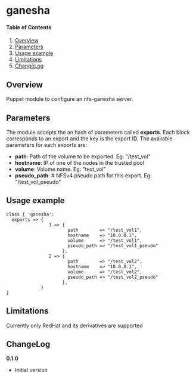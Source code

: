 # ganesha

#### Table of Contents

1. [Overview](#overview)
2. [Parameters](#parameters)
3. [Usage example](#usage)
4. [Limitations](#limitations)
5. [ChangeLog](#changelog)

## Overview

Puppet module to configure an nfs-ganesha server.

## Parameters

The module accepts the an hash of parameters called **exports**.
Each block corresponds to an export and the key is the export ID.
The available parameters for each exports are:

* **path**: Path of the volume to be exported. Eg: "/test_vol"
* **hostname**: IP of one of the nodes in the trusted pool
* **volume**: Volume name. Eg: "test_vol"
* **pseudo_path**: # NFSv4 pseudo path for this export. Eg: "/test_vol_pseudo"


## Usage example

```ganesha
class { 'ganesha':
  exports => {
                1 => {
                       path        => "/test_vol1",
                       hostname    => "10.0.0.1",
                       volume      => "/test_vol1",
                       pseudo_path => "/test_vol1_pseudo"
                     },
                2 => {
                       path        => "/test_vol2",
                       hostname    => "10.0.0.1",
                       volume      => "/test_vol2",
                       pseudo_path => "/test_vol2_pseudo"
                     },
             }
}
```

## Limitations

Currently only RedHat and its derivatives are supported

## ChangeLog

**0.1.0**

* Initial version
